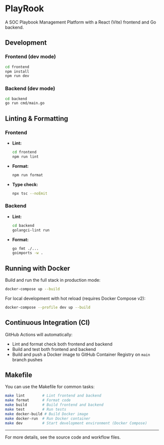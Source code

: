 # PlayRook

A SOC Playbook Management Platform with a React (Vite) frontend and Go backend.

## Development

### Frontend (dev mode)
```sh
cd frontend
npm install
npm run dev
```

### Backend (dev mode)
```sh
cd backend
go run cmd/main.go
```

## Linting & Formatting

### Frontend
- **Lint:**
  ```sh
  cd frontend
  npm run lint
  ```
- **Format:**
  ```sh
  npm run format
  ```
- **Type check:**
  ```sh
  npx tsc --noEmit
  ```

### Backend
- **Lint:**
  ```sh
  cd backend
  golangci-lint run
  ```
- **Format:**
  ```sh
  go fmt ./...
  goimports -w .
  ```

## Running with Docker

Build and run the full stack in production mode:
```sh
docker-compose up --build
```

For local development with hot reload (requires Docker Compose v2):
```sh
docker-compose --profile dev up --build
```

## Continuous Integration (CI)

GitHub Actions will automatically:
- Lint and format check both frontend and backend
- Build and test both frontend and backend
- Build and push a Docker image to GitHub Container Registry on `main` branch pushes

## Makefile

You can use the Makefile for common tasks:
```sh
make lint        # Lint frontend and backend
make format      # Format code
make build       # Build frontend and backend
make test        # Run tests
make docker-build # Build Docker image
make docker-run  # Run Docker container
make dev         # Start development environment (Docker Compose)
```

---

For more details, see the source code and workflow files.
